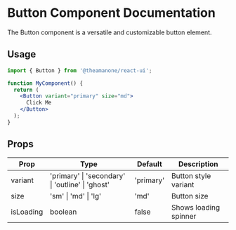 # Button Component Documentation

The Button component is a versatile and customizable button element.

## Usage

```jsx
import { Button } from '@theamanone/react-ui';

function MyComponent() {
  return (
    <Button variant="primary" size="md">
      Click Me
    </Button>
  );
}
```

## Props

| Prop | Type | Default | Description |
|------|------|---------|-------------|
| variant | 'primary' \| 'secondary' \| 'outline' \| 'ghost' | 'primary' | Button style variant |
| size | 'sm' \| 'md' \| 'lg' | 'md' | Button size |
| isLoading | boolean | false | Shows loading spinner |

